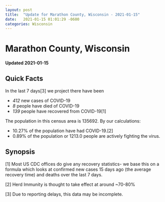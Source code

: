 ```yaml
---
layout: post
title:  "Update for Marathon County, Wisconsin - 2021-01-15"
date:   2021-01-15 01:01:29 -0600
categories: Wisconsin
---
```


# Marathon County, Wisconsin
#### Updated 2021-01-15

## Quick Facts

In the last 7 days[3] we project there have been
- *412* new cases of COVID-19
- *8* people have died of COVID-19
- *139* people have recovered from COVID-19[1]

The population in this census area is 135692. By our calculations:
- 10.27% of the population have had COVID-19.[2]
- 0.89% of the population or 1213.0 people are actively fighting the virus.

## Synopsis




[1] Most US CDC offices do give any recovery statistics- we base this on a formula which looks at confirmed new cases
15 days ago (the average recovery time) and deaths over the last 7 days.

[2] Herd Immunity is thought to take effect at around ~70-80%

[3] Due to reporting delays, this data may be incomplete.
 
    